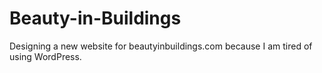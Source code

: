 # Beauty-in-Buildings
Designing a new website for beautyinbuildings.com because I am tired of using WordPress.

